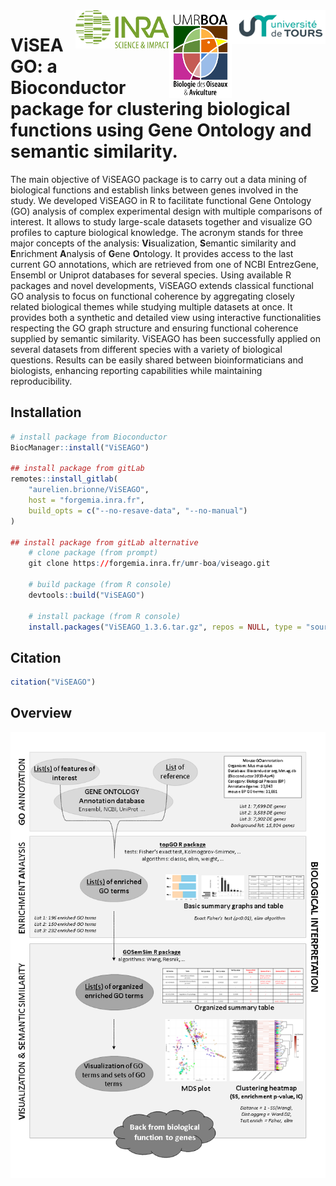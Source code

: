 <img src="./inst/extdata/univ.png" align="right"/>
<img src="./inst/extdata/boa.png" align="right"/>
<img src="./inst/extdata/inra.png" align="right"/>

# ViSEAGO: a Bioconductor package for clustering biological functions using Gene Ontology and semantic similarity.

The main objective of ViSEAGO package is to carry out a data mining of biological functions and establish links between genes involved in the study. We developed ViSEAGO in R to facilitate functional Gene Ontology (GO) analysis of complex experimental design with multiple comparisons of interest. It allows to study large-scale datasets together and visualize GO profiles to capture biological knowledge. The acronym stands for three major concepts of the analysis: **Vi**sualization, **S**emantic similarity and **E**nrichment **A**nalysis of **G**ene **O**ntology. It provides access to the last current GO annotations, which are retrieved from one of NCBI EntrezGene, Ensembl or Uniprot databases for several species. Using available R packages and novel developments, ViSEAGO extends classical functional GO analysis to focus on functional coherence by aggregating closely related biological themes while studying multiple datasets at once. It provides both a synthetic and detailed view using interactive functionalities respecting the GO graph structure and ensuring functional coherence supplied by semantic similarity. ViSEAGO has been successfully applied on several datasets from different species with a variety of biological questions. Results can be easily shared between bioinformaticians and biologists, enhancing reporting capabilities while maintaining reproducibility.

## Installation

```r
# install package from Bioconductor
BiocManager::install("ViSEAGO")

## install package from gitLab
remotes::install_gitlab(
    "aurelien.brionne/ViSEAGO",
    host = "forgemia.inra.fr",
    build_opts = c("--no-resave-data", "--no-manual")
)

## install package from gitLab alternative
    # clone package (from prompt)
    git clone https://forgemia.inra.fr/umr-boa/viseago.git

    # build package (from R console) 
    devtools::build("ViSEAGO")

    # install package (from R console)
    install.packages("ViSEAGO_1.3.6.tar.gz", repos = NULL, type = "source")
```

## Citation

```r
citation("ViSEAGO")
```

## Overview

![](./inst/extdata/figure2_BMCBioData.png)
